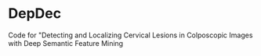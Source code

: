 # DepDec
Code for "Detecting and Localizing Cervical Lesions in Colposcopic Images with Deep Semantic Feature Mining
